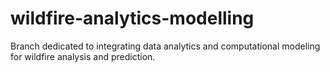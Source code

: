 # wildfire-analytics-modelling
Branch dedicated to integrating data analytics and computational modeling for wildfire analysis and prediction.
